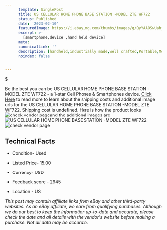 ```yaml
---
      template: SinglePost
      title: US CELLULAR HOME PHONE BASE STATION -MODEL ZTE WF722
      status: Published
      date: '2023-02-10'
      featuredImage: https://i.ebayimg.com/thumbs/images/g/QyYAAOSwUahjgT-6/s-l225.jpg
      excerpt: >-
        [smartphone,device ,hand held device]
      meta:
      canonicalLink: ''
      description: [handheld,industrially made,well crafted,Portable,Mobile,Compact,Convenient,Lightweight,Maneuverable,Man-portable,Miniature,Carriable,Hand-held,Light,Holdable,Transportable,Mobile device,Pocket-sized,On-the-go,Wireless,Cordless,Compact size,Convenient size, smartphone,device ,hand held device]
      noindex: false
        
        
---
```

$

Be the best you can be US CELLULAR HOME PHONE BASE STATION -MODEL ZTE WF722 - a 1-star Cell Phones & Smartphones device. [Click Here](https://www.ebay.com/itm/255846787409?hash=item3b91a82951%3Ag%3AQyYAAOSwUahjgT-6&mkevt=1&mkcid=1&mkrid=711-53200-19255-0&campid=%253CePNCampaignId%253E&customid=%253CreferenceId%253E&toolid=10049) to read more to learn about the shipping costs and additional image urls for the US CELLULAR HOME PHONE BASE STATION -MODEL ZTE WF722. Shipping cost is undefined. Here is how the product looks ![check vendor page](https://i.ebayimg.com/thumbs/images/g/QyYAAOSwUahjgT-6/s-l225.jpg)and the additional images are![US CELLULAR HOME PHONE BASE STATION -MODEL ZTE WF722](https://i.ebayimg.com/images/g/QyYAAOSwUahjgT-6/s-l1600.jpg)![check vendor page](https://origin-galleryplus.ebayimg.com/ws/web/255846787409_2_0_1/225x225.jpg,https://origin-galleryplus.ebayimg.com/ws/web/255846787409_3_0_1/225x225.jpg,https://origin-galleryplus.ebayimg.com/ws/web/255846787409_4_0_1/225x225.jpg)



 ## Technical Facts 



     
      

 - Condition- Used 


      

 - Listed Price- 15.00 


      

 - Currency- USD 


      

 - Feedback score - 2945 


      

 - Location - US 


      
      

 *_This post may contain affiliate links from eBay and other third-party websites. As an eBay affiliate, we earn from qualifying purchases. Although we do our best to keep the information up-to-date and accurate, please check the date and all details with the vendor's website before making a purchase. Not all data may be accurate._*






